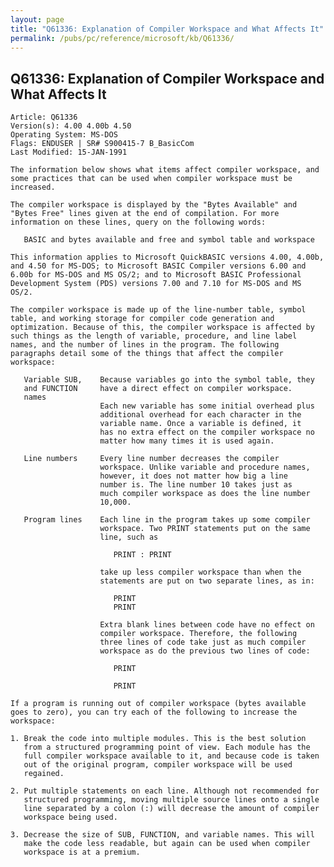 ```yaml
---
layout: page
title: "Q61336: Explanation of Compiler Workspace and What Affects It"
permalink: /pubs/pc/reference/microsoft/kb/Q61336/
---
```


## Q61336: Explanation of Compiler Workspace and What Affects It

	Article: Q61336
	Version(s): 4.00 4.00b 4.50
	Operating System: MS-DOS
	Flags: ENDUSER | SR# S900415-7 B_BasicCom
	Last Modified: 15-JAN-1991
	
	The information below shows what items affect compiler workspace, and
	some practices that can be used when compiler workspace must be
	increased.
	
	The compiler workspace is displayed by the "Bytes Available" and
	"Bytes Free" lines given at the end of compilation. For more
	information on these lines, query on the following words:
	
	   BASIC and bytes available and free and symbol table and workspace
	
	This information applies to Microsoft QuickBASIC versions 4.00, 4.00b,
	and 4.50 for MS-DOS; to Microsoft BASIC Compiler versions 6.00 and
	6.00b for MS-DOS and MS OS/2; and to Microsoft BASIC Professional
	Development System (PDS) versions 7.00 and 7.10 for MS-DOS and MS
	OS/2.
	
	The compiler workspace is made up of the line-number table, symbol
	table, and working storage for compiler code generation and
	optimization. Because of this, the compiler workspace is affected by
	such things as the length of variable, procedure, and line label
	names, and the number of lines in the program. The following
	paragraphs detail some of the things that affect the compiler
	workspace:
	
	   Variable SUB,    Because variables go into the symbol table, they
	   and FUNCTION     have a direct effect on compiler workspace.
	   names
	                    Each new variable has some initial overhead plus
	                    additional overhead for each character in the
	                    variable name. Once a variable is defined, it
	                    has no extra effect on the compiler workspace no
	                    matter how many times it is used again.
	
	   Line numbers     Every line number decreases the compiler
	                    workspace. Unlike variable and procedure names,
	                    however, it does not matter how big a line
	                    number is. The line number 10 takes just as
	                    much compiler workspace as does the line number
	                    10,000.
	
	   Program lines    Each line in the program takes up some compiler
	                    workspace. Two PRINT statements put on the same
	                    line, such as
	
	                       PRINT : PRINT
	
	                    take up less compiler workspace than when the
	                    statements are put on two separate lines, as in:
	
	                       PRINT
	                       PRINT
	
	                    Extra blank lines between code have no effect on
	                    compiler workspace. Therefore, the following
	                    three lines of code take just as much compiler
	                    workspace as do the previous two lines of code:
	
	                       PRINT
	
	                       PRINT
	
	If a program is running out of compiler workspace (bytes available
	goes to zero), you can try each of the following to increase the
	workspace:
	
	1. Break the code into multiple modules. This is the best solution
	   from a structured programming point of view. Each module has the
	   full compiler workspace available to it, and because code is taken
	   out of the original program, compiler workspace will be used
	   regained.
	
	2. Put multiple statements on each line. Although not recommended for
	   structured programming, moving multiple source lines onto a single
	   line separated by a colon (:) will decrease the amount of compiler
	   workspace being used.
	
	3. Decrease the size of SUB, FUNCTION, and variable names. This will
	   make the code less readable, but again can be used when compiler
	   workspace is at a premium.
